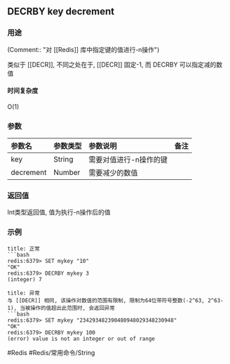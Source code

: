 ## DECRBY key decrement

### 用途
(Comment:: "对 [[Redis]] 库中指定键的值进行-n操作")

类似于 [[DECR]], 不同之处在于, [[DECR]] 固定-1, 而 DECRBY 可以指定减的数值

#### 时间复杂度
O(1)

### 参数
|参数名|参数类型|参数说明|备注|
|:-|:-|:-|:-|
|key|String|需要对值进行-n操作的键||
|decrement|Number|需要减少的数值||

### 返回值
Int类型返回值, 值为执行-n操作后的值

### 示例
```ad-info
title: 正常
```bash
redis:6379> SET mykey "10"
"OK"
redis:6379> DECRBY mykey 3
(integer) 7
```

```ad-danger
title: 异常
与 [[DECR]] 相同, 该操作对数值的范围有限制, 限制为64位带符号整数(-2^63, 2^63-1), 当被操作的值超出此范围时, 会返回异常
```bash
redis:6379> SET mykey "234293482390480948029348230948"
"OK"
redis:6379> DECRBY mykey 100
(error) value is not an integer or out of range
```

#Redis #Redis/常用命令/String 